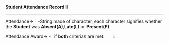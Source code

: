 **Student Attendance Record II**
_________________________

Attendance->
    &ensp; -String made of character, each character signifies whether the **Student** was **Absent(A)**,**Late(L)** or **Present(P)**

Attendance Award->
    -&ensp; if **both** criterias are met:
        &ensp; &ensp; i.